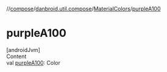 //[compose](../../../index.md)/[danbroid.util.compose](../index.md)/[MaterialColors](index.md)/[purpleA100](purple-a100.md)



# purpleA100  
[androidJvm]  
Content  
val [purpleA100](purple-a100.md): Color  



